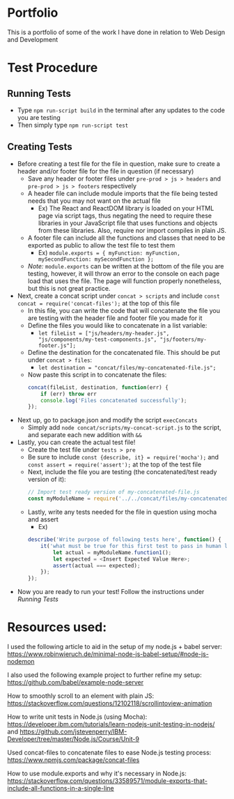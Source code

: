 # Portfolio
This is a portfolio of some of the work I have done in relation to Web Design and Development

# Test Procedure
## Running Tests
- Type `npm run-script build` in the terminal after any updates to the code you are testing
- Then simply type `npm run-script test`
## Creating Tests
- Before creating a test file for the file in question, make sure to create a header and/or footer file for the file in question (if necessary)
    - Save any header or footer files under `pre-prod > js > headers` and `pre-prod > js > footers` respectively
    - A header file can include module imports that the file being tested needs that you may not want on the actual file
        - Ex) The React and ReactDOM library is loaded on your HTML page via script tags, thus negating the need to require these libraries in your JavaScript file that uses functions and objects from these libraries. Also, require nor import compiles in plain JS.
    - A footer file can include all the functions and classes that need to be exported as public to allow the test file to test them
        - Ex) `module.exports = { myFunction: myFunction, mySecondFunction: mySecondFunction };`
    - *Note:* `module.exports` can be written at the bottom of the file you are testing, however, it will throw an error to the console on each page load that uses the file. The page will function properly nonetheless, but this is not great practice.
- Next, create a concat script under `concat > scripts` and include `const concat = require('concat-files');` at the top of this file
    - In this file, you can write the code that will concatenate the file you are testing with the header file and footer file you made for it
    - Define the files you would like to concatenate in a list variable:
        - `let fileList = ["js/headers/my-header.js", "js/components/my-test-components.js", "js/footers/my-footer.js"];`
    - Define the destination for the concatenated file. This should be put under `concat > files`:
        - `let destination = "concat/files/my-concatenated-file.js";`
    - Now paste this script in to concatenate the files:
        ```JavaScript
        concat(fileList, destination, function(err) {
            if (err) throw err
            console.log('Files concatenated successfully');
        });
        ```
- Next up, go to package.json and modify the script `execConcats`
    - Simply add `node concat/scripts/my-concat-script.js` to the script, and separate each new addition with `&&`
- Lastly, you can create the actual test file!
    - Create the test file under `tests > pre`
    - Be sure to include `const {describe, it} = require('mocha');` and `const assert = require('assert');` at the top of the test file
    - Next, include the file you are testing (the concatenated/test ready version of it):
        ```JavaScript
        // Import test ready version of my-concatenated-file.js
        const myModuleName = require('../../concat/files/my-concatenated-file.js');
        ```
    - Lastly, write any tests needed for the file in question using mocha and assert
        - Ex) 
        ```JavaScript
        describe('Write purpose of following tests here', function() {
            it('what must be true for this first test to pass in human language', function() {
                let actual = myModuleName.function1();
                let expected = <Insert Expected Value Here>;
                assert(actual === expected);
            });
        });
        ```
- Now you are ready to run your test! Follow the instructions under *Running Tests*

# Resources used:
I used the following article to aid in the setup of my node.js + babel server: https://www.robinwieruch.de/minimal-node-js-babel-setup/#node-js-nodemon

I also used the following example project to further refine my setup: https://github.com/babel/example-node-server

How to smoothly scroll to an element with plain JS:
https://stackoverflow.com/questions/12102118/scrollintoview-animation

How to write unit tests in Node.js (using Mocha):
https://developer.ibm.com/tutorials/learn-nodejs-unit-testing-in-nodejs/
and
https://github.com/jstevenperry/IBM-Developer/tree/master/Node.js/Course/Unit-9

Used concat-files to concatenate files to ease Node.js testing process:
https://www.npmjs.com/package/concat-files

How to use module.exports and why it's necessary in Node.js:
https://stackoverflow.com/questions/33589571/module-exports-that-include-all-functions-in-a-single-line
